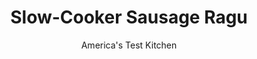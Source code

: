 ---
layout: ../../layouts/MarkdownPostLayout.astro
title: Slow-Cooker Sausage Ragu
author: America's Test Kitchen
pubDate: 2023-03-15
description: "A supersavory, slow-cooked red sauce supper, plus plenty more for leftovers."
image_url: https://res.cloudinary.com/hksqkdlah/image/upload/ar_1:1,c_fill,dpr_2.0,f_auto,fl_lossy.progressive.strip_profile,g_faces:auto,q_auto:low,w_344/SFS_SlowCookerSausageRagu-39_v1h2vj
tags: ["Main Courses","Italian","Pork","Slow Cooker","Sauces"]
calories: 4020
protein: 15
carbohydrates: 13
fats: 
fiber: 3
ingredients: ["2 tablespoons, extra-virgin olive oil","1 , fennel bulb, stalks discarded, bulb halved, cored, and chopped fine","1 , onion, chopped fine","4 , garlic cloves, minced","3 tablespoons, tomato paste","2 pounds, hot Italian sausage, casings removed","1 , (28-ounce) can crushed tomatoes","1 , (15-ounce) can tomato sauce","1/2 cup, red wine","1 teaspoon, pepper","1/2 teaspoon, table salt"]
serves: 10
time: "6 to 7 hours on high, or 8 to 10 hours on low"
instructions: ["Heat oil in 12-inch nonstick skillet over medium-high heat until shimmering. Add fennel, onion, and garlic and cook until softened, about 5 minutes. Add tomato paste and cook, stirring constantly, until mixture is uniformly colored, about 1 minute. Transfer vegetable mixture to slow cooker.","Add sausage, crushed tomatoes, tomato sauce, wine, pepper, and salt to slow cooker and stir to combine. Cover and cook until sausage is cooked through and tender, 6 to 7 hours on high or 8 to 10 hours on low.","Skim excess fat from surface of sauce with spoon. Using potato masher, mash sausage in slow cooker until uniformly broken into small pieces. Season with salt and pepper to taste. Serve. (Cooled sauce can be refrigerated for up to 3 days.)","FREEZE IT: This sauce freezes beautifully for up to two months. To freeze it, let the sauce cool completely and then spoon it into a zipper-lock bag or an airtight storage container. You can reheat the sauce right from frozen in a saucepan or Dutch oven over medium-low heat (stirring frequently and taking care to not let it scorch) with a little extra water added."]
nutrition: ["775 mg Potassium","190 mg Phosphorus","69 mg Calcium","2 mg Iron","44 mg Magnesium","1063 mg Sodium","2 mg Zinc","31 g Fat","4 mg Niacin (B3)","15 g Monounsaturated","4 g Polyunsaturated","17 mg Vitamin C","68 mg Cholesterol","10 g Saturated","3 g Fiber","30 µg Folate (food)","7 g Sugars","22 µg Vitamin K","202 g Water","13 g Carbs","30 µg Folate equivalent (total)","15 g Protein","2 mg Vitamin E","33 µg Vitamin A","402 kcal Energy","4020 calories"]
notes: "This recipe yields about 10 cups of sauce (enough to coat 2 pounds of pasta). Serve the ragu with grated Pecorino Romano cheese and chopped fresh basil."
---